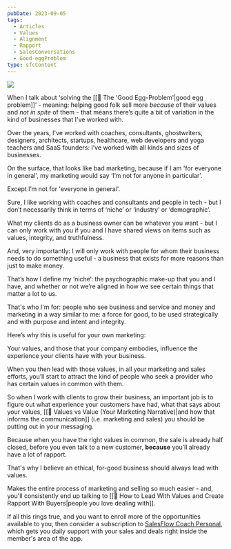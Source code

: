 ```yaml
---
pubDate: 2023-09-05
tags:
  - Articles
  - Values
  - Alignment
  - Rapport
  - SalesConversations
  - Good-eggProblem
type: sfcContent
---
```

![](Media/SalesFlowCoach.app_Lead-with-values_MartinStellar.jpg)

When I talk about ‘solving the [[📄 The 'Good Egg-Problem'|good egg problem]]’ - meaning: helping good folk sell more *because* of their values and *not in spite* of them - that means there’s quite a bit of variation in the kind of businesses that I've worked with.

Over the years, I've worked with coaches, consultants, ghostwriters, designers, architects, startups, healthcare, web developers and yoga teachers and SaaS founders: I’ve worked with all kinds and sizes of businesses.

On the surface, that looks like bad marketing, because if I am 'for everyone in general', my marketing would say ‘I’m not for anyone in particular’. 

Except I’m not for 'everyone in general'.

Sure, I like working with coaches and consultants and people in tech - but I don’t necessarily think in terms of ‘niche’ or ‘industry’ or ‘demographic’.

What my clients do as a business owner can be whatever you want - but I can only work with you if you and I have shared views on items such as values, integrity, and truthfulness.

And, very importantly: I will only work with people for whom their business needs to do something useful - a business that exists for more reasons than just to make money.

That’s how I define my ‘niche’: the psychographic make-up that you and I have, and whether or not we’re aligned in how we see certain things that matter a lot to us. 

That's who I'm for: people who see business and service and money and marketing in a way similar to me: a force for good, to be used strategically and with purpose and intent and integrity.

Here’s why this is useful for your own marketing:

Your values, and those that your company embodies, influence the experience your clients have with your business.

When you then lead with those values, in all your marketing and sales efforts, you’ll start to attract the kind of people who seek a provider who has certain values in common with them.

So when I work with clients to grow their business, an important job is to figure out what experience your customers have had, what that says about your values, [[📄 Values vs Value (Your Marketing Narrative)|and how that informs the communication]] (i.e. marketing and sales) you should be putting out in your messaging.

Because when you have the right values in common, the sale is already half closed, before you even talk to a new customer, **because** you’ll already have a lot of rapport.

That's why I believe an ethical, for-good business should always lead with values.

Makes the entire process of marketing and selling so much easier - and, you'll consistently end up talking to [[📄 How to Lead With Values and Create Rapport With Buyers|people you love dealing with]].

If all this rings true, and you want to enroll more of the opportunities available to you, then consider a subscription to [SalesFlow Coach Personal](https://personal.salesflowcoach.app/), which gets you daily support with your sales and deals right inside the member's area of the app. 


